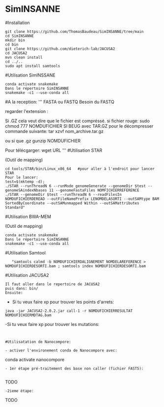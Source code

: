 # SimINSANNE



#Installation
```
git clone https://github.com/ThomasBaudeau/SimINSANNE/tree/main
cd SimINSANNE
mkdir bin
cd bin
git clone https://github.com/dieterich-lab/JACUSA2
cd JACUSA2
mvn clean install
cd ../..
sudo apt install samtools
```

#Utilisation SimINSSANE
```
conda activate snakemake
Dans le répertoire SimINSANNE
snakemake -c1 --use-conda all
```


#A la reception:
'''
FASTA ou FASTQ
Besoin du FASTQ

regarder l'extension :

Si .GZ cela veut dire que le fichier est compréssé.
si fichier rouge:
sudo chmod 777 NOMDUFICHIER
SI BEUG avec TAR.GZ pour le décompresser commande suivante: 
tar xzvf nom_archive.tar.gz

ou 
si que .gz
gunzip NOMDUFICHIER


Pour télécgarger:
wget URL 
'''
#Utilisation STAR

(Outil de mapping)
```
cd tools/STAR/bin/Linux_x86_64   #pour aller à l'endroit pour lancer STAR
Pour le lancer:
test=$(mktemp -d);
./STAR --runThreadN 6 --runMode genomeGenerate --genomeDir $test --genomeSAindexNbases 11 --genomeFastaFiles NOMFICHIERREFERENCE
./STAR --genomeDir $test --runThreadN 6 --readFilesIn NOMDUFICHIERDEREAD --outFileNamePrefix LENOMDELASORTI --outSAMtype BAM SortedByCoordinate --outSAMunmapped Within --outSAMattributes Standard"

```


#Utilisation BWA-MEM

(Outil de mapping)
```
conda activate snakemake
Dans le répertoire SimINSANNE
snakemake -c1 --use-conda all
```

#Utilisation Samtool
```
   "samtools calmd -b NOMDUFICHIERDALIGNEMENT NOMDELAREFERENCE > NOMDUFICHIERDESORTI.bam ; samtools index NOMDUFICHIERDESORTI.bam
```

#Utilisation JACUSA2
```
Il faut aller dans le repertoire de JACUSA2
puis dans: bin/
Ensuite:
```
- Si tu veux faire xp pour trouver les points d'arrets:
```
java -jar JACUSA2-2.0.2.jar call-1 -r NOMDUFICHIERRESULTAT NOMDUFICHIERMDTAG.bam
```
-Si tu veux faire xp pour trouver les mutations:
```
```
```

#Utilisatation de Nanocompore:

- activer l'environement conda de Nanocompore avec:
```
conda activate nanocompore
```
- 1er étape pré-traitement des base non caller (fichier FAST5):
  
```
TODO
```
-2ieme étape:
```
TODO
```

